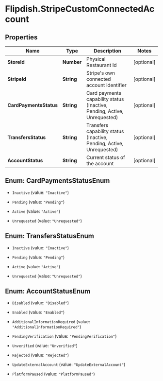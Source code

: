 # Flipdish.StripeCustomConnectedAccount

## Properties
Name | Type | Description | Notes
------------ | ------------- | ------------- | -------------
**StoreId** | **Number** | Physical Restaurant Id | [optional] 
**StripeId** | **String** | Stripe's own connected account identifier | [optional] 
**CardPaymentsStatus** | **String** | Card payments capability status (Inactive, Pending, Active, Unrequested) | [optional] 
**TransfersStatus** | **String** | Transfers capability status (Inactive, Pending, Active, Unrequested) | [optional] 
**AccountStatus** | **String** | Current status of the account | [optional] 


<a name="CardPaymentsStatusEnum"></a>
## Enum: CardPaymentsStatusEnum


* `Inactive` (value: `"Inactive"`)

* `Pending` (value: `"Pending"`)

* `Active` (value: `"Active"`)

* `Unrequested` (value: `"Unrequested"`)




<a name="TransfersStatusEnum"></a>
## Enum: TransfersStatusEnum


* `Inactive` (value: `"Inactive"`)

* `Pending` (value: `"Pending"`)

* `Active` (value: `"Active"`)

* `Unrequested` (value: `"Unrequested"`)




<a name="AccountStatusEnum"></a>
## Enum: AccountStatusEnum


* `Disabled` (value: `"Disabled"`)

* `Enabled` (value: `"Enabled"`)

* `AdditionalInformationRequired` (value: `"AdditionalInformationRequired"`)

* `PendingVerification` (value: `"PendingVerification"`)

* `Unverified` (value: `"Unverified"`)

* `Rejected` (value: `"Rejected"`)

* `UpdateExternalAccount` (value: `"UpdateExternalAccount"`)

* `PlatformPaused` (value: `"PlatformPaused"`)




